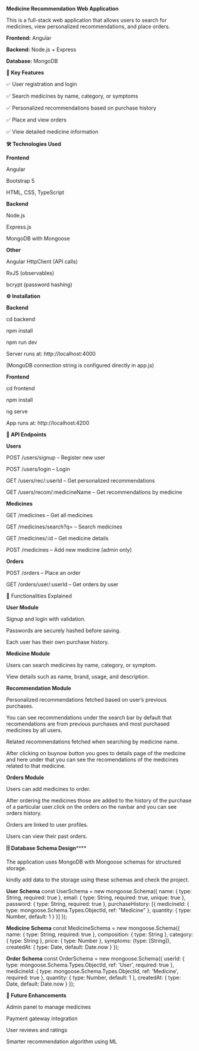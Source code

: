 **Medicine Recommendation Web Application**

This is a full-stack web application that allows users to search for medicines, view personalized recommendations, and place orders.

**Frontend:** Angular

**Backend:** Node.js + Express

**Database:** MongoDB

**🚀 Key Features**

✅ User registration and login

✅ Search medicines by name, category, or symptoms

✅ Personalized recommendations based on purchase history

✅ Place and view orders

✅ View detailed medicine information

**🛠️ Technologies Used**

**Frontend**

Angular

Bootstrap 5

HTML, CSS, TypeScript

**Backend**

Node.js

Express.js

MongoDB with Mongoose

**Other**

Angular HttpClient (API calls)

RxJS (observables)

bcrypt (password hashing)

**⚙️ Installation**

**Backend**

cd backend

npm install

npm run dev


Server runs at: http://localhost:4000

(MongoDB connection string is configured directly in app.js)

**Frontend**

cd frontend

npm install

ng serve


App runs at: http://localhost:4200

**📡 API Endpoints**

**Users**

POST /users/signup – Register new user

POST /users/login – Login

GET /users/rec/:userId – Get personalized recommendations

GET /users/recom/:medicineName – Get recommendations by medicine

**Medicines**

GET /medicines – Get all medicines

GET /medicines/search?q= – Search medicines

GET /medicines/:id – Get medicine details

POST /medicines – Add new medicine (admin only)

**Orders**

POST /orders – Place an order

GET /orders/user/:userId – Get orders by user

📖 Functionalities Explained

**User Module**

Signup and login with validation.

Passwords are securely hashed before saving.

Each user has their own purchase history.

**Medicine Module**

Users can search medicines by name, category, or symptom.

View details such as name, brand, usage, and description.

**Recommendation Module**

Personalized recommendations fetched based on user’s previous purchases.

You can see recommendations under the search bar by default that recomendations are from previous purchases and most purchased medicines by all users.

Related recommendations fetched when searching by medicine name.

After clicking on buynow button you goes to details page of the medicine and here under that you can see the recomendations of the medicines related to that medicine.

**Orders Module**

Users can add medicines to order.

After ordering the medicines those are added to the history of the purchase of a particular user.click on the orders on the navbar and you can see orders history.

Orders are linked to user profiles.

Users can view their past orders.

**🗄️ Database Schema Design******

The application uses MongoDB with Mongoose schemas for structured storage.

kindly add data to the storage using these schemas and check the project.

**User Schema**
const UserSchema = new mongoose.Schema({
  name: { type: String, required: true },
  email: { type: String, required: true, unique: true },
  password: { type: String, required: true },
  purchaseHistory: [{
    medicineId: { type: mongoose.Schema.Types.ObjectId, ref: "Medicine" },
    quantity: { type: Number, default: 1 }
  }]
});

**Medicine Schema**
const MedicineSchema = new mongoose.Schema({
  name: { type: String, required: true },
  composition: { type: String },
  category: { type: String },
  price: { type: Number },
  symptoms: {type: [String]},
  createdAt: { type: Date, default: Date.now }
});

**Order Schema**
const OrderSchema = new mongoose.Schema({
  userId: { type: mongoose.Schema.Types.ObjectId, ref: 'User', required: true },
  medicineId: { type: mongoose.Schema.Types.ObjectId, ref: 'Medicine', required: true },
  quantity: { type: Number, default: 1 },
  createdAt: { type: Date, default: Date.now }
});



**🔮 Future Enhancements**

Admin panel to manage medicines

Payment gateway integration

User reviews and ratings

Smarter recommendation algorithm using ML
